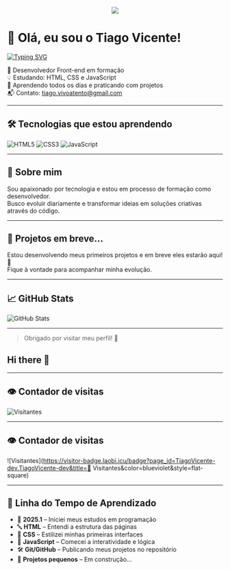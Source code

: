 <p align="center">
  <img src="https://capsule-render.vercel.app/api?type=waving&color=0D1117,6e40c9,b03eff&height=150&section=header&text=Bem-vindo%20ao%20meu%20GitHub!&fontSize=30&fontColor=FFFFFF" />
</p>


# 👋 Olá, eu sou o Tiago Vicente!
[![Typing SVG](https://readme-typing-svg.herokuapp.com?font=Fira+Code&size=22&duration=3000&pause=1000&color=F7F7F7&center=true&vCenter=true&multiline=true&width=600&height=100&lines=Desenvolvedor+Front-end+em+formação;Aprendendo+HTML%2C+CSS+e+JavaScript;Compartilhando+minha+jornada+de+evolução+🚀)](https://git.io/typing-svg)


🎯 Desenvolvedor Front-end em formação  
💡 Estudando: HTML, CSS e JavaScript  
🌱 Aprendendo todos os dias e praticando com projetos  
📬 Contato: tiago.vivoatento@gmail.com

---

## 🛠️ Tecnologias que estou aprendendo

![HTML5](https://img.shields.io/badge/HTML5-E34F26?style=for-the-badge&logo=html5&logoColor=white)
![CSS3](https://img.shields.io/badge/CSS3-1572B6?style=for-the-badge&logo=css3&logoColor=white)
![JavaScript](https://img.shields.io/badge/JavaScript-F7DF1E?style=for-the-badge&logo=javascript&logoColor=black)

---

## 📌 Sobre mim

Sou apaixonado por tecnologia e estou em processo de formação como desenvolvedor.  
Busco evoluir diariamente e transformar ideias em soluções criativas através do código.

---

## 🚧 Projetos em breve...

Estou desenvolvendo meus primeiros projetos e em breve eles estarão aqui! 🚀  
Fique à vontade para acompanhar minha evolução.

---

## 📈 GitHub Stats

![GitHub Stats](https://github-readme-stats.vercel.app/api?username=TiagoVicente-dev&show_icons=true&theme=radical)

---

> Obrigado por visitar meu perfil! 🙌
## Hi there 👋

---

## 👁️ Contador de visitas

![Visitantes](https://visitor-badge.laobi.icu/badge?page_id=TiagoVicente-dev.TiagoVicente-dev&title=Visitantes&color=brightgreen)

---

## 👁️ Contador de visitas

![Visitantes](https://visitor-badge.laobi.icu/badge?page_id=TiagoVicente-dev.TiagoVicente-dev&title=👤 Visitantes&color=blueviolet&style=flat-square)

---

## 🧠 Linha do Tempo de Aprendizado

- 🚀 **2025.1** – Iniciei meus estudos em programação
- 🔤 **HTML** – Entendi a estrutura das páginas
- 🎨 **CSS** – Estilizei minhas primeiras interfaces
- 📜 **JavaScript** – Comecei a interatividade e lógica
- 🛠️ **Git/GitHub** – Publicando meus projetos no repositório
- 🧩 **Projetos pequenos** – Em construção...




<!--
**TiagoVicente-dev/TiagoVicente-dev** is a ✨ _special_ ✨ repository because its `README.md` (this file) appears on your GitHub profile.

Here are some ideas to get you started:

- 🔭 I’m currently working on ...
- 🌱 I’m currently learning ...
- 👯 I’m looking to collaborate on ...
- 🤔 I’m looking for help with ...
- 💬 Ask me about ...
- 📫 How to reach me: ...
- 😄 Pronouns: ...
- ⚡ Fun fact: ...
-->
